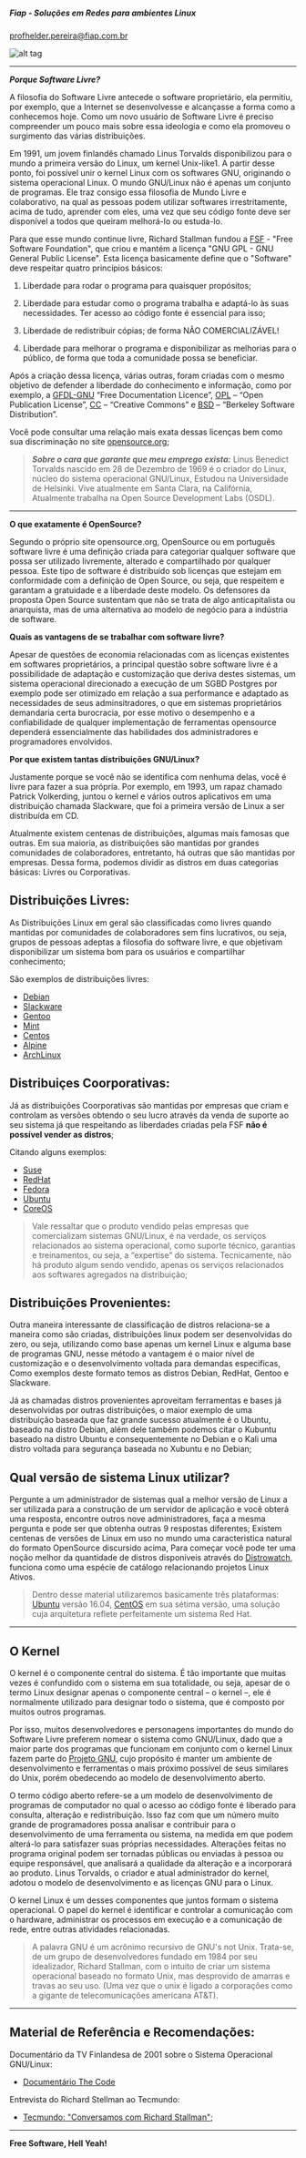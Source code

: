 ##### Fiap - Soluções em Redes para ambientes Linux
profhelder.pereira@fiap.com.br

![alt tag](https://raw.githubusercontent.com/wiki/helcorin/fiapLinux/images/intro-desc.png)

---

***Porque Software Livre?***

A filosofia do Software Livre antecede o software proprietário, ela permitiu, por exemplo, que a Internet se desenvolvesse e alcançasse a forma como a conhecemos hoje. Como um novo usuário de Software Livre é preciso compreender um pouco mais sobre essa ideologia e como ela promoveu o surgimento das várias distribuições.

Em 1991, um jovem finlandês chamado Linus Torvalds disponibilizou para o mundo a primeira versão do Linux, um kernel Unix-like1. A partir desse ponto, foi possível unir o kernel Linux com os softwares GNU, originando o sistema operacional Linux. O mundo GNU/Linux não é apenas um conjunto de programas. Ele traz consigo essa filosofia de Mundo Livre e colaborativo, na qual as pessoas podem utilizar softwares irrestritamente, acima de tudo, aprender com eles, uma vez que seu código fonte deve ser disponível a todos que queiram melhorá-lo ou estuda-lo.

Para que esse mundo continue livre, Richard Stallman fundou a [FSF](https://www.fsf.org/pt-br) - "Free Software Foundation", que criou e mantém a licença "GNU GPL - GNU General Public License". Esta licença basicamente define que o "Software" deve respeitar quatro princípios básicos:

1. Liberdade para rodar o programa para quaisquer propósitos;

2. Liberdade para estudar como o programa trabalha e adaptá-lo às suas necessidades. Ter acesso ao código fonte é essencial para isso;

3. Liberdade de redistribuir cópias; de forma NÃO COMERCIALIZÁVEL!

4. Liberdade para melhorar o programa e disponibilizar as melhorias para o público, de forma que toda a comunidade possa se beneficiar.

Após a criação dessa licença, várias outras, foram criadas com o mesmo objetivo de defender a liberdade do conhecimento e informação, como por exemplo, a [GFDL-GNU](https://www.gnu.org/licenses/fdl-1.3.html) “Free Documentation Licence”, [OPL](http://www.opencontent.org/openpub/) – “Open Publication License”, [CC](http://creativecommons.org/about/licenses) – “Creative Commons” e [BSD](http://www.freebsd.org/copyright/license.html) – “Berkeley Software Distribution”.

Você pode consultar uma relação mais exata dessas licenças bem como sua discriminação no site [opensource.org](https://opensource.org/licenses);

> ***Sobre o cara que garante que meu emprego exista:*** Linus Benedict Torvalds nascido em 28 de Dezembro de 1969 é o criador do Linux, núcleo do sistema operacional GNU/Linux, Estudou na Universidade de Helsinki. Vive atualmente em Santa Clara, na Califórnia, Atualmente trabalha na Open Source Development Labs (OSDL).

---
	
**O que exatamente é OpenSource?**

Segundo o próprio site opensource.org, OpenSource ou em português software livre é uma definição criada para categoriar qualquer software que possa ser utilizado livremente, alterado e compartilhado por qualquer pessoa. Este tipo de software é distribuído sob licenças que estejam em conformidade com a definição de Open Source, ou seja, que respeitem e garantam a gratuidade e a liberdade deste modelo. Os defensores da proposta Open Source sustentam que não se trata de algo anticapitalista ou anarquista, mas de uma alternativa ao modelo de negócio para a indústria de software.
	
**Quais as vantagens de se trabalhar com software livre?**

Apesar de questões de economia relacionadas com as licenças existentes em softwares proprietários, a principal questão sobre software livre é a possibilidade de adaptação e customização que deriva destes sistemas, um sistema operacional direcionado a execução de um SGBD Postgres por exemplo pode ser otimizado em relação a sua performance e adaptado as necessidades de seus adminsitradores, o que  em sistemas proprietários demandaria certa burocracia, por esse motivo o desempenho e a confiabilidade de qualquer implementação  de ferramentas opensource dependerá essencialmente das habilidades dos administradores e programadores envolvidos. 
	
**Por que existem tantas distribuições GNU/Linux?**

Justamente porque se você não se identifica com nenhuma delas, você é livre para fazer a sua própria. Por exemplo, em 1993, um rapaz chamado Patrick Volkerding, juntou o kernel e vários outros aplicativos em uma distribuição chamada Slackware, que foi a primeira versão de Linux a ser distribuída em CD.

Atualmente existem centenas de distribuições, algumas mais famosas que outras. Em sua maioria, as distribuições são mantidas por grandes comunidades de colaboradores, entretanto, há outras que são mantidas por empresas. Dessa forma, podemos dividir as distros em duas categorias básicas: Livres ou Corporativas.

## Distribuições Livres:

As Distribuições Linux em geral são classificadas como livres quando mantidas por comunidades de colaboradores sem fins lucrativos, ou seja, grupos de pessoas adeptas a filosofia do software livre, e que objetivam disponibilizar um sistema bom para os usuários e compartilhar conhecimento;

São exemplos de distribuições livres:

- [Debian](https://www.debian.org/index.pt.html)
- [Slackware](http://www.slackware.com/)
- [Gentoo](https://www.gentoo.org/)
- [Mint](https://www.linuxmint.com/)
- [Centos](https://www.centos.org)
- [Alpine](https://www.alpinelinux.org/)
- [ArchLinux](https://www.archlinux.org/)

## Distribuiçes Coorporativas:

Já as distribuições Coorporativas são mantidas por empresas que criam e controlam as versões obtendo o seu lucro através da venda de suporte ao seu sistema já que respeitando as liberdades criadas pela FSF **não é possível vender as distros**; 

Citando alguns exemplos:

- [Suse](https://www.suse.com/pt-br/)
- [RedHat](https://www.redhat.com/pt-br)
- [Fedora](https://getfedora.org/pt_BR/)
- [Ubuntu](https://www.ubuntu.com/)
- [CoreOS](https://coreos.com/)

> Vale ressaltar que o produto vendido pelas empresas que comercializam sistemas GNU/Linux, é na verdade, os serviços relacionados ao sistema operacional, como suporte técnico, garantias e treinamentos, ou seja, a “expertise” do sistema. Tecnicamente, não há produto algum sendo vendido, apenas os serviços relacionados aos softwares agregados na distribuição;

## Distribuições Provenientes:

Outra maneira interessante de classificação de distros relaciona-se a maneira como são criadas, distribuições linux podem ser desenvolvidas do zero, ou seja, utilizando como base  apenas um kernel Linux e alguma base de programas GNU, nesse método a vantagem é o maior nível de customização e o desenvolvimento voltada para demandas especificas, Como exemplos deste formato temos as distros Debian, RedHat, Gentoo e Slackware.

Já as chamadas distros provenientes aproveitam ferramentas e bases já desenvolvidas por outras distribuições, o maior exemplo de uma distribuição baseada que faz grande sucesso atualmente é o Ubuntu, baseado na distro Debian, além dele também podemos citar o Kubuntu baseado na distro Ubuntu e consequentemente no Debian e o Kali uma distro voltada para segurança baseada no Xubuntu e no Debian;

## Qual versão de sistema Linux utilizar?

Pergunte a um administrador de sistemas qual a melhor versão de Linux a ser utilizada para a construção de um servidor de aplicação e você obterá uma resposta, encontre outros nove administradores, faça a mesma pergunta e pode ser que obtenha outras 9 respostas diferentes; Existem centenas de versões de Linux em uso no mundo uma caracteristica natural do formato OpenSource discursido acima, Para começar você pode ter uma noção melhor da quantidade de distros disponíveis através do [Distrowatch](https://distrowatch.com), funciona como uma espécie de catálogo relacionando projetos Linux Ativos. 

> Dentro desse material utilizaremos basicamente três plataformas: [Ubuntu](https://www.ubuntu.com/download) versão 16.04, [CentOS](https://www.centos.org/download/) em sua sétima versão, uma solução cuja arquitetura reflete perfeitamente um sistema Red Hat.

---

## O Kernel

O kernel é o componente central do sistema. É tão importante que muitas vezes é confundido com o sistema em sua totalidade, ou seja, apesar de o termo Linux designar apenas o componente central – o kernel –, ele é normalmente utilizado para designar todo o sistema, que é composto por muitos outros programas.

Por isso, muitos desenvolvedores e personagens importantes do mundo do Software Livre preferem nomear o sistema como GNU/Linux, dado que a maior parte dos programas que funcionam em conjunto com o kernel Linux fazem parte do [Projeto GNU](https://www.gnu.org/), cujo propósito é manter um ambiente de desenvolvimento e ferramentas o mais próximo possível de seus similares do Unix, porém obedecendo ao modelo de desenvolvimento aberto.

O termo código aberto refere-se a um modelo de desenvolvimento de programas de computador no qual o acesso ao código fonte é liberado para consulta, alteração e redistribuição. Isso faz com que um número muito grande de programadores possa analisar e contribuir para o desenvolvimento de uma ferramenta ou sistema, na medida em que podem alterá-lo para satisfazer suas próprias necessidades. Alterações feitas no programa original podem ser tornadas públicas ou enviadas à pessoa ou equipe responsável, que analisará a qualidade da alteração e a incorporará ao produto. Linus Torvalds, o criador e atual administrador do kernel, adotou o modelo de desenvolvimento e as licenças GNU para o Linux.

O kernel Linux é um desses componentes que juntos formam o sistema operacional. O papel do kernel é identificar e controlar a comunicação com o hardware, administrar os processos em execução e a comunicação de rede, entre outras atividades relacionadas.

> A palavra GNU é um acrônimo recursivo de GNU's not Unix. Trata-se, de um grupo de desenvolvedores fundado em 1984 por seu idealizador, Richard Stallman, com o intuito de criar um sistema operacional baseado no formato Unix, mas desprovido de amarras e travas ao seu uso. (Uma vez que o unix é ligado a corporações como a gigante de telecomunicações americana AT&T).

---

## Material de Referência e Recomendações:

Documentário da TV Finlandesa de 2001 sobre o Sistema Operacional GNU/Linux:
 - [Documentário The Code](https://www.youtube.com/watch?v=qtXYXLeeU5s)

Entrevista do Richard Stellman ao Tecmundo: 
 - [Tecmundo: "Conversamos com Richard Stallman"](https://www.tecmundo.com.br/software-livre/34146-conversamos-com-richard-stallman-o-guru-do-software-livre.htm);

----

**Free Software, Hell Yeah!**
